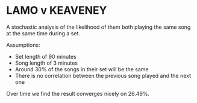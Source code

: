 LAMO v KEAVENEY
==

A stochastic analysis of the likelihood of them both playing the same song at the same time during a set.

Assumptions:
- Set length of 90 minutes
- Song length of 3 minutes
- Around 30% of the songs in their set will be the same
- There is no correlation between the previous song played and the next one

Over time we find the result converges nicely on 26.49%.

